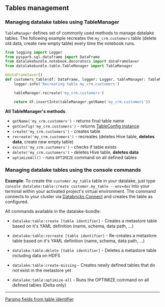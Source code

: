 ## Tables management

### Managing datalake tables using TableManager

`TableManager` defines set of commonly used methods to manage datalake tables.
The following example recreates the `my_crm.customers` table (delete old data, create new empty table) every time the notebook runs.

```python
from logging import Logger
from pyspark.sql.dataframe import DataFrame
from datalakebundle.notebook.decorators import dataFrameSaver
from datalakebundle.table.TableManager import TableManager

@dataFrameSaver()
def customers_table(df: DataFrame, logger: Logger, tableManager: TableManager):
    logger.info('Recreating table my_crm.customers')

    tableManager.recreate('my_crm.customers')

    return df.insertInto(tableManager.getName('my_crm.customers'))
```

**All TableManager's methods**:

* `getName('my_crm.customers')` - returns final table name
* `getConfig('my_crm.customers')` - returns [TableConfig instance](../src/datalakebundle/table/config/TableConfig.py)
* `create('my_crm.customers')` - creates table
* `recreate('my_crm.customers')` - recreates (deletes Hive table, **deletes data**, create new empty table)
* `exists('my_crm.customers')` - checks if table exists
* `delete('my_crm.customers')` - deletes Hive table, **deletes data**
* `optimizeAll()` - runs `OPTIMIZE` command on all defined tables

### Managing datalake tables using the console commands

**Example**: To create the `customer.my_table` table in your datalake, just type `console datalake:table:create customer.my_table --env=dev`
into your terminal within your activated project's virtual environment.
The command connects to your cluster via [Databricks Connect](https://github.com/bricksflow/databricks-bundle/blob/master/docs/databricks-connect.md) and creates the table as configured.

All commands available in the datalake-bundle: 

* `datalake:table:create [table identifier]` - Creates a metastore table based on it's YAML definition (name, schema, data path, ...)

* `datalake:table:recreate [table identifier]` - Re-creates a metastore table based on it's YAML definition (name, schema, data path, ...)

* `datalake:table:delete [table identifier]` - Deletes a metastore table including data on HDFS

* `datalake:table:create-missing` - Creates newly defined tables that do not exist in the metastore yet

* `datalake:table:optimize-all` - Runs the OPTIMIZE command on all defined tables (Delta only)

___

[Parsing fields from table identifier](parsing-fields.md)
